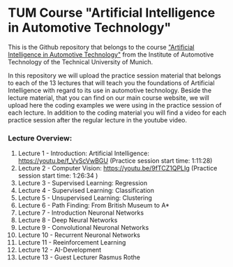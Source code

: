 # TUM Course "Artificial Intelligence in Automotive Technology"
This is the Github repository that belongs to the course ["Artificial Intelligence in Automotive Technology"](https://www.ftm.mw.tum.de/index.php?id=1613&L=1) from the Institute of Automotive Technology of the Technical University of Munich.

In this repository we will upload the practice session material that belongs to each of the 13 lectures that will teach you the foundations of Artificial Intelligence with regard to its use in automotive technology. Beside the lecture material, that you can find on our main course website, we will upload here the coding examples we were using in the practice session of each lecture. In addition to the coding material you will find a video for each practice session after the regular lecture in the youtube video.

### Lecture Overview:
1. Lecture 1 - Introduction: Artificial Intelligence: https://youtu.be/f_VvScVwBGU (Practice session start time: 1:11:28)
2. Lecture 2 - Computer Vision: https://youtu.be/9fTCZ1QPLIg (Practice session start time: 1:26:34 )
3. Lecture 3 - Supervised Learning: Regression
4. Lecture 4 - Supervised Learning: Classification
5. Lecture 5 - Unsupervised Learning: Clustering
6. Lecture 6 - Path Finding: From British Museum to A*
7. Lecture 7 - Introduction Neuronal Networks
8. Lecture 8 - Deep Neural Networks
9. Lecture 9 - Convolutional Neuronal Networks
10. Lecture 10 - Recurrent Neuronal Networks
11. Lecture 11 - Reeinforcement Learning
12. Lecture 12 - AI-Development
13. Lecture 13 - Guest Lecturer Rasmus Rothe
